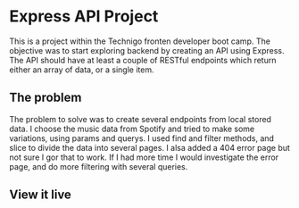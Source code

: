 # Express API Project

This is a project within the Technigo fronten developer boot camp.
The objective was to start exploring backend by creating an API using Express. The API should have at least a couple of RESTful endpoints which return either an array of data, or a single item.

## The problem

The problem to solve was to create several endpoints from local stored data. I choose the music data from Spotify and tried to make some variations, using params and querys. I used find and filter methods, and slice to divide the data into several pages. I alsa added a 404 error page but not sure I gor that to work. If I had more time I would investigate the error page, and do more filtering with several queries. 

## View it live


